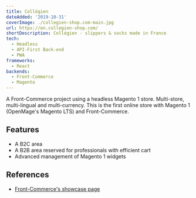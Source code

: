 ```yaml
---
title: Collégien
dateAdded: '2019-10-31'
coverImage: ./collegien-shop.com-main.jpg
url: https://en.collegien-shop.com/
shortDescription: Collégien - slippers & socks made in France
tech:
  - Headless
  - API-First Back-end
  - PWA
frameworks:
  - React
backends:
  - Front-Commerce
  - Magento
---
```


A Front-Commerce project using a headless Magento 1 store. Multi-store, multi-lingual and multi-currency.
This is the first online store with Magento 1 (OpenMage's Magento LTS) and Front-Commerce.

## Features

- A B2C area
- A B2B area reserved for professionals with efficient cart
- Advanced management of Magento 1 widgets

## References

- [Front-Commerce's showcase page](https://www.front-commerce.com/en/showcase/)
